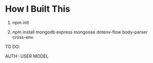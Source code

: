 # How I Built This

1. npm init

2. npm install mongodb express mongoose dotenv-flow body-parser cross-env  


TO DO: 


AUTH- USER MODEL
